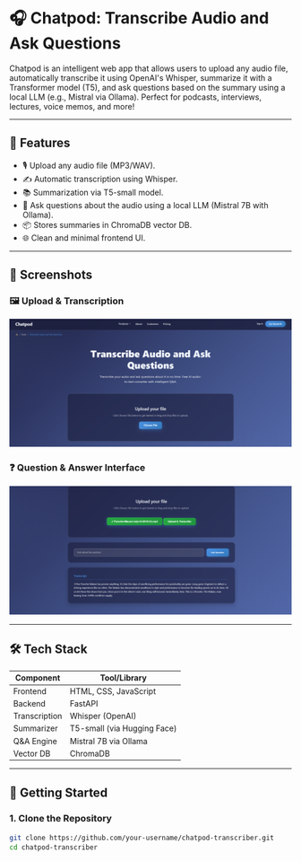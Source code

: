 # 🎧 Chatpod: Transcribe Audio and Ask Questions

Chatpod is an intelligent web app that allows users to upload any audio file, automatically transcribe it using OpenAI's Whisper, summarize it with a Transformer model (T5), and ask questions based on the summary using a local LLM (e.g., Mistral via Ollama). Perfect for podcasts, interviews, lectures, voice memos, and more!

---

## 🌟 Features

- 🎙️ Upload any audio file (MP3/WAV).
- ✍️ Automatic transcription using Whisper.
- 📚 Summarization via T5-small model.
- 🤖 Ask questions about the audio using a local LLM (Mistral 7B with Ollama).
- 📦 Stores summaries in ChromaDB vector DB.
- 🌐 Clean and minimal frontend UI.

---

## 📸 Screenshots

### 🖼️ Upload & Transcription

![Upload UI](./Screenshots/upload.png)

### ❓ Question & Answer Interface

![Ask Question](./Screenshots/ask-question.png)

---

## 🛠️ Tech Stack

| Component     | Tool/Library                       |
|---------------|------------------------------------|
| Frontend      | HTML, CSS, JavaScript              |
| Backend       | FastAPI                            |
| Transcription | Whisper (OpenAI)                   |
| Summarizer    | T5-small (via Hugging Face)        |
| Q&A Engine    | Mistral 7B via Ollama              |
| Vector DB     | ChromaDB                           |

---

## 🚀 Getting Started

### 1. Clone the Repository

```bash
git clone https://github.com/your-username/chatpod-transcriber.git
cd chatpod-transcriber
